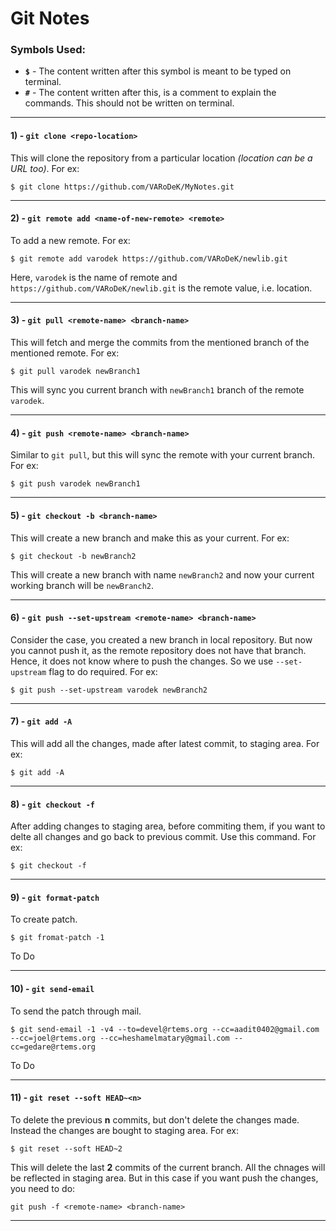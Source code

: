 # Git Notes

### Symbols Used:

* **`$`** - The content written after this symbol is meant to be typed on terminal.
* **`#`** - The content written after this, is a comment to explain the commands. This should not be written on terminal.

---

#### 1) - `git clone <repo-location>`
This will clone the repository from a particular location _(location can be a URL too)_. For ex:
```
$ git clone https://github.com/VARoDeK/MyNotes.git
```

---

#### 2) - `git remote add <name-of-new-remote> <remote>`
To add a new remote. For ex:
```
$ git remote add varodek https://github.com/VARoDeK/newlib.git

```
Here, `varodek` is the name of remote and `https://github.com/VARoDeK/newlib.git` is the remote value, i.e. location.

---

#### 3) - `git pull <remote-name> <branch-name>`

This will fetch and merge the commits from the mentioned branch of the mentioned remote. For ex:
```
$ git pull varodek newBranch1
```
This will sync you current branch with `newBranch1` branch of the remote `varodek`.

---

#### 4) - `git push <remote-name> <branch-name>`
Similar to `git pull`, but this will sync the remote with your current branch. For ex:
```
$ git push varodek newBranch1
```

---

#### 5) - `git checkout -b <branch-name>`
This will create a new branch and make this as your current. For ex:
```
$ git checkout -b newBranch2
```
This will create a new branch with name `newBranch2` and now your current working branch will be `newBranch2`.

---

#### 6) - `git push --set-upstream <remote-name> <branch-name>`

Consider the case, you created a new branch in local repository. But now you cannot push it, as the remote repository does not have that branch. Hence, it does not know where to push the changes. So we use `--set-upstream` flag to do required. For ex:
```
$ git push --set-upstream varodek newBranch2
```

---

#### 7) - `git add -A`
This will add all the changes, made after latest commit, to staging area. For ex:
```
$ git add -A
```

---

#### 8) - `git checkout -f`
After adding changes to staging area, before commiting them, if you want to delte all changes and go back to previous commit. Use this command. For ex:
```
$ git checkout -f
```

---

#### 9) - `git format-patch`
To create patch.
```
$ git fromat-patch -1
```
To Do

---

#### 10) - `git send-email`
To send the patch through mail.
```
$ git send-email -1 -v4 --to=devel@rtems.org --cc=aadit0402@gmail.com --cc=joel@rtems.org --cc=heshamelmatary@gmail.com --cc=gedare@rtems.org
```
To Do

---

#### 11) - `git reset --soft HEAD~<n>`
To delete the previous **n** commits, but don't delete the changes made. Instead the changes are bought to staging area. For ex:
```
$ git reset --soft HEAD~2
```
This will delete the last **2** commits of the current branch. All the chnages will be reflected in staging area. But in this case if you want push the changes, you need to do:
```
git push -f <remote-name> <branch-name>
```

---